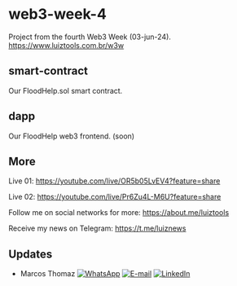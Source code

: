 # web3-week-4
Project from the fourth Web3 Week (03-jun-24). https://www.luiztools.com.br/w3w

## smart-contract
Our FloodHelp.sol smart contract.

## dapp
Our FloodHelp web3 frontend. (soon)

## More

Live 01: https://youtube.com/live/OR5b05LvEV4?feature=share

Live 02: https://youtube.com/live/Pr6Zu4L-M6U?feature=share

Follow me on social networks for more: https://about.me/luiztools

Receive my news on Telegram: https://t.me/luiznews


## Updates

- Marcos Thomaz [![WhatsApp](https://img.shields.io/badge/WhatsApp-25D366?style=for-the-badge&logo=whatsapp&logoColor=white)](https://wa.me/+5568992829425)
[![E-mail](https://img.shields.io/badge/Gmail-D14836?style=for-the-badge&logo=gmail&logoColor=white)](mailto:marcosthomazs@gmail.com)
[![LinkedIn](https://img.shields.io/badge/LinkedIn-0077B5?style=for-the-badge&logo=linkedin&logoColor=white)](https://www.linkedin.com/in/marcosthomaz/)
